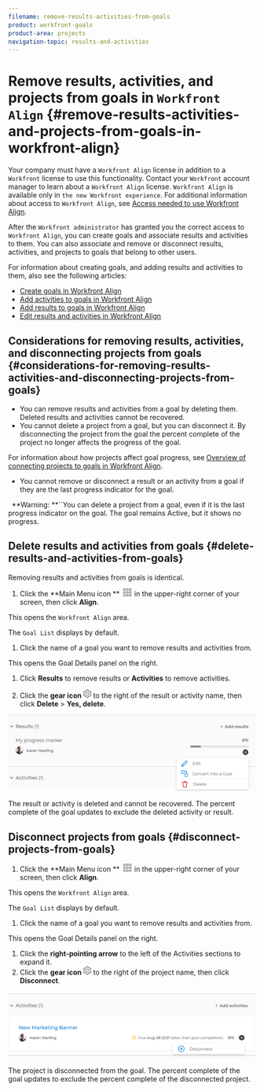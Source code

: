 ```yaml
---
filename: remove-results-activities-from-goals
product: workfront-goals
product-area: projects
navigation-topic: results-and-activities
---
```





# Remove results, activities, and projects from goals in `Workfront Align` {#remove-results-activities-and-projects-from-goals-in-workfront-align}

Your company must have a `Workfront Align` license in addition to a `Workfront` license to use this functionality. Contact your `Workfront` account manager to learn about a `Workfront Align` license. `Workfront Align` is available only in `the new Workfront experience`. For additional information about access to `Workfront Align`, see [Access needed to use Workfront Align](access-needed-for-wf-align.md).


After the `Workfront administrator` has granted you the correct access to `Workfront Align`, you can create goals and associate results and activities to them. You can also associate and remove or disconnect results, activities, and projects to goals that belong to other users.


For information about creating goals, and adding results and activities to them, also see the following articles:



* [Create goals in Workfront Align](create-goals.md) 
* [Add activities to goals in Workfront Align](add-activities-to-goals.md) 
* [Add results to goals in Workfront Align](add-results-to-goals.md) 
* [Edit results and activities in Workfront Align](edit-results-and-activities.md) 




## Considerations for removing results, activities, and disconnecting projects from goals {#considerations-for-removing-results-activities-and-disconnecting-projects-from-goals}




* You can remove results and activities from a goal by deleting them. Deleted results and activities cannot be recovered. 
*  You cannot delete a project from a goal, but you can disconnect it. By disconnecting the project from the goal the percent complete of the project no longer affects the progress of the goal. 


  For information about how projects affect goal progress, see [Overview of connecting projects to goals in Workfront Align](connect-projects-to-goals-overview.md). 

*  You cannot remove or disconnect a result or an activity from a goal if they are the last progress indicator for the goal. 


  ` `**Warning: **``You can delete a project from a goal, even if it is the last progress indicator on the goal.&nbsp;The goal remains Active, but it shows no progress. 





## Delete results and activities from goals {#delete-results-and-activities-from-goals}

Removing results and activities from goals is identical. 



1.  Click the **Main Menu icon ** ![](assets/main-menu-icon.png) in the upper-right corner of your screen, then click **Align**.


   This opens the `Workfront Align` area. 


   The `Goal List` displays by default. 

1.  Click the name of a goal you want to remove results and activities from. 


   This opens the Goal Details panel on the right.

1. Click **Results** to remove results or **Activities** to remove activities. 

1.  Click the **gear icon** ![](assets/settings-gear-icon.png) to the right of the result or activity name, then click **Delete** > **Yes, delete**. 


   ![](assets/delete-result-goal-details-600x185.png)




   The result or activity is deleted and cannot be recovered. The percent complete of the goal updates to exclude the deleted activity or result. 





## Disconnect projects from goals {#disconnect-projects-from-goals}




1.  Click the **Main Menu icon ** ![](assets/main-menu-icon.png) in the upper-right corner of your screen, then click **Align**.


   This opens the `Workfront Align` area. 


   The `Goal List` displays by default. 

1.  Click the name of a goal you want to remove results and activities from. 


   This opens the Goal Details panel on the right.

1. Click the **right-pointing arrow** to the left of the Activities sections to expand it. 
1.  Click the **gear icon** ![](assets/settings-gear-icon.png) to the right of the project name, then click **Disconnect**.


   ![](assets/disconnect-project-goal-details-600x161.png)




   The project is disconnected from the goal. The percent complete of the goal updates to exclude the percent complete of the disconnected project.



